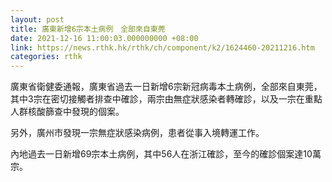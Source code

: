 ```yaml
---
layout: post
title: 廣東新增6宗本土病例　全部來自東莞
date: 2021-12-16 11:00:03.000000000 +08:00
link: https://news.rthk.hk/rthk/ch/component/k2/1624460-20211216.htm
categories: rthk
---
```


廣東省衛健委通報，廣東省過去一日新增6宗新冠病毒本土病例，全部來自東莞，其中3宗在密切接觸者排查中確診，兩宗由無症狀感染者轉確診，以及一宗在重點人群核酸篩查中發現的個案。

另外，廣州市發現一宗無症狀感染病例，患者從事入境轉運工作。

內地過去一日新增69宗本土病例，其中56人在浙江確診，至今的確診個案達10萬宗。
